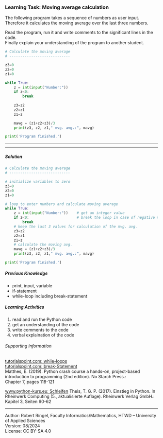 ### Learning Task: Moving average calculation

The following program takes a sequence of numbers as user input. Therefore it calculates the moving average over the last three numbers.

Read the program, run it and write comments to the significant lines in the code.  
Finally explain your understanding of the program to another student.

``` python
# Calculate the moving average
# ----------------------------

z3=0
z2=0
z1=0

while True:
    z = int(input("Number:"))    
    if z<0:                      
        break
   
    z3=z2
    z2=z1
    z1=z

    mavg = (z1+z2+z3)/3
    print(z3, z2, z1," mvg. avg.:", mavg)

print('Program finished.')
```

---------------------------------------
---------------------------------------

##### Solution

``` python
# Calculate the moving average
# ----------------------------

# initialize variables to zero
z3=0
z2=0
z1=0

# loop to enter numbers and calculate moving average
while True:
    z = int(input("Number:"))    # get an integer value
    if z<0:                      # break the loop in case of negative value
        break
    # keep the last 3 values for calculation of the mvg. avg.    
    z3=z2
    z2=z1
    z1=z
    # calculate the moving avg.
    mavg = (z1+z2+z3)/3
    print(z3, z2, z1," mvg. avg.:", mavg)

print('Program finished.')
```

##### Previous Knowledge

- print, input, variable
- if-statement
- while-loop including break-statement
  
##### Learning Activities

1) read and run the Python code
2) get an understanding of the code
3) write comments to the code
4) verbal explaination of the code


###### Supporting information

[tutorialspoint.com: while-loops](https://www.tutorialspoint.com/python/python_while_loops.htm)  
[tutorialspoint.com: break-Statement](https://www.tutorialspoint.com/python/python_break_statement.htm)  
Matthes, E. (2019). Python crash course a hands-on, project-based introduction to programming (2nd edition). No Starch Press.:  
Chapter 7, pages 118-121

[www.python-kurs.eu: Schleifen](https://python-kurs.eu/python3_schleifen.php)
Theis, T. G. P. (2017). Einstieg in Python. In Rheinwerk Computing (5., aktualisierte Auflage). Rheinwerk Verlag GmbH.:   
Kapitel 3, Seiten 60-62 

----
[//]: # "Learning objective: Loop to repeat code sections, break a loop"
[//]: # "Topic: Controlling program execution"
[//]: # "Complexity: 1 - low"
[//]: # "Task type: worked-out-example"

Author: Robert Ringel, Faculty Informatics/Mathematics, HTWD – University of Applied Sciences  
Version: 08/2024            
License: CC BY-SA 4.0
